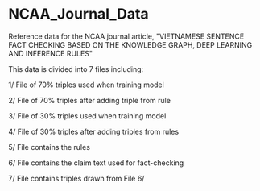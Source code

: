 # NCAA_Journal_Data
Reference data for the NCAA journal article, 
"VIETNAMESE SENTENCE FACT CHECKING BASED ON THE KNOWLEDGE GRAPH, DEEP LEARNING AND INFERENCE RULES"

This data is divided into 7 files including:

1/ File of 70% triples used when training model

2/ File of 70% triples after adding triple from rule

3/ File of 30% triples used when training model

4/ File of 30% triples after adding triples from rules

5/ File contains the rules

6/ File contains the claim text used for fact-checking

7/ File contains triples drawn from File 6/
